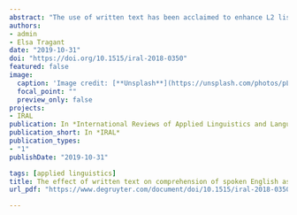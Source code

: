 ```yaml
---
abstract: "The use of written text has been acclaimed to enhance L2 listening comprehension, yet some argue that using written text does not effectively prepare learners to listen in real situations. Thus, the study was conducted to explore the effect of written text on learners’ perceived difficulty, listening comprehension and learning to listen through replicating the research by Diao, Chandler & Sweller (2007. The effect of written text on comprehension of spoken English as a foreign language. The American Journal of Psychology 237– 261). Participants were 101 low-proficient English learners who were divided into three groups: listening with subtitles, listening with a full script and listening only. Each group first listened to a passage in their respective mode, then all three groups listened to another passage in the listening-only mode. Participants rated their perceived difficulty and completed a free recall task after each listening. Results suggest that the difficulty of written text should be tuned with learners’ proficiency level so that they can benefit from the presence of written text in listening." 
authors:
- admin
- Elsa Tragant
date: "2019-10-31"
doi: "https://doi.org/10.1515/iral-2018-0350"
featured: false
image:
  caption: 'Image credit: [**Unsplash**](https://unsplash.com/photos/pLCdAaMFLTE)'
  focal_point: ""
  preview_only: false
projects:
- IRAL
publication: In *International Reviews of Applied Linguistics and Language Teaching*
publication_short: In *IRAL*
publication_types: 
- "1"
publishDate: "2019-10-31"

tags: [applied linguistics]
title: The effect of written text on comprehension of spoken English as a foreign language:A replication study
url_pdf: "https://www.degruyter.com/document/doi/10.1515/iral-2018-0350/html"

---
```

